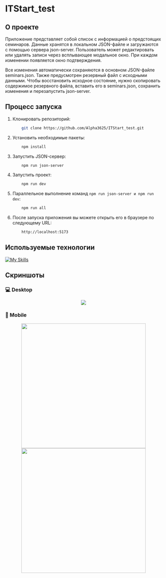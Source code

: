 # ITStart_test

## О проекте
Приложение представляет собой список с информацией о предстоящих семинаров. Данные хранятся в локальном JSON-файле и загружаются с помощью сервера json-server. Пользователь может редактировать или удалять записи через всплывающее модальное окно. При каждом изменении появляется окно подтверждения.

Все изменения автоматически сохраняются в основном JSON-файле seminars.json. Также предусмотрен резервный файл с исходными данными. Чтобы восстановить исходное состояние, нужно скопировать содержимое резервного файла, вставить его в seminars.json, сохранить изменения и перезапустить json-server.

## Процесс запуска
1. Клонировать репозиторий:
    ```bash
        git clone https://github.com/Alpha3625/ITStart_test.git
    ```

2. Установить необходимые пакеты:
    ```bash
        npm install
    ```

3. Запустить JSON-сервер:
    ```bash
        npm run json-server
    ```
    
4. Запустить проект:
    ```bash
        npm run dev
    ```
    
5. Параллельное выполнение команд ```npm run json-server и npm run dev```:
    ```bash
        npm run all
    ```
 
6. После запуска приложения вы можете открыть его в браузере по следующему URL:
    ```bash
        http://localhost:5173
    ```
   
## Используемые технологии
[![My Skills](https://skillicons.dev/icons?i=react,typescript,vite,sass)](https://skillicons.dev)

## Скриншоты
### 💻 Desktop
<div align="center">
    <img src="https://github.com/user-attachments/assets/165e41bf-a46d-4115-ad17-71728873ca44"/>
</div>

### 📱 Mobile
<div align="center">
    <img height="400px" src="https://github.com/user-attachments/assets/bde60af3-17af-4bec-be5b-f208201381b2"/>
    <img height="400px" src="https://github.com/user-attachments/assets/c1569eda-a6ec-4588-90a1-6d4ff0c1bf34"/>
</div>
